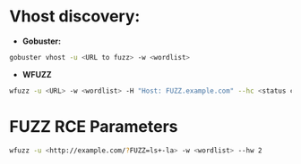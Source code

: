 # Vhost discovery:

- **Gobuster:**
```bash
gobuster vhost -u <URL to fuzz> -w <wordlist>
```
- **WFUZZ**
```bash
wfuzz -u <URL> -w <wordlist> -H "Host: FUZZ.example.com" --hc <status codes to hide>
```

# FUZZ RCE Parameters
```bash
wfuzz -u <http://example.com/?FUZZ=ls+-la> -w <wordlist> --hw 2
```

